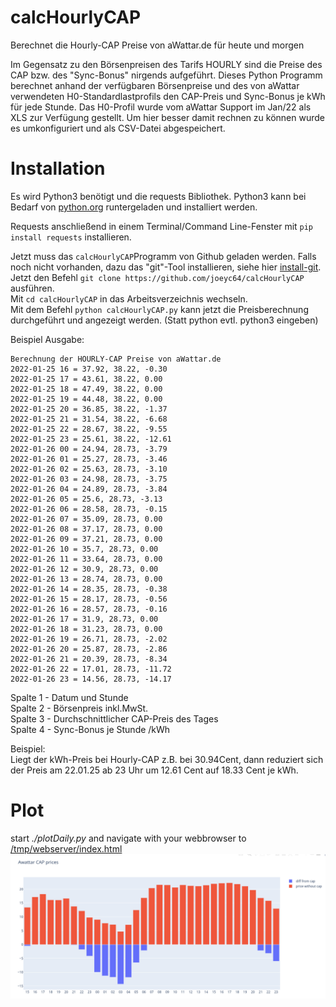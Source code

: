 # calcHourlyCAP
Berechnet die Hourly-CAP Preise von aWattar.de für heute und morgen

Im Gegensatz zu den Börsenpreisen des Tarifs HOURLY sind die Preise des CAP bzw. des "Sync-Bonus" nirgends aufgeführt. Dieses Python Programm berechnet anhand der verfügbaren Börsenpreise und des von aWattar verwendeten H0-Standardlastprofils den CAP-Preis und Sync-Bonus je kWh für jede Stunde.
Das H0-Profil wurde vom aWattar Support im Jan/22 als XLS zur Verfügung gestellt.
Um hier besser damit rechnen zu können wurde es umkonfiguriert und als CSV-Datei abgespeichert.

# Installation
Es wird Python3 benötigt und die requests Bibliothek.
Python3 kann bei Bedarf von [python.org](https://www.python.org/downloads/) runtergeladen und installiert werden.

Requests anschließend in einem Terminal/Command Line-Fenster mit `pip install requests` installieren.

Jetzt muss das `calcHourlyCAP`Programm von Github geladen werden. Falls noch nicht vorhanden, dazu das "git"-Tool installieren, siehe hier [install-git](https://github.com/git-guides/install-git).<br/>
Jetzt den Befehl `git clone https://github.com/joeyc64/calcHourlyCAP` ausführen.<br/>
Mit `cd calcHourlyCAP` in das Arbeitsverzeichnis wechseln.<br/>
Mit dem Befehl `python calcHourlyCAP.py` kann jetzt die Preisberechnung durchgeführt und angezeigt werden.
(Statt python evtl. python3 eingeben)

Beispiel Ausgabe:

```
Berechnung der HOURLY-CAP Preise von aWattar.de
2022-01-25 16 = 37.92, 38.22, -0.30
2022-01-25 17 = 43.61, 38.22, 0.00
2022-01-25 18 = 47.49, 38.22, 0.00
2022-01-25 19 = 44.48, 38.22, 0.00
2022-01-25 20 = 36.85, 38.22, -1.37
2022-01-25 21 = 31.54, 38.22, -6.68
2022-01-25 22 = 28.67, 38.22, -9.55
2022-01-25 23 = 25.61, 38.22, -12.61
2022-01-26 00 = 24.94, 28.73, -3.79
2022-01-26 01 = 25.27, 28.73, -3.46
2022-01-26 02 = 25.63, 28.73, -3.10
2022-01-26 03 = 24.98, 28.73, -3.75
2022-01-26 04 = 24.89, 28.73, -3.84
2022-01-26 05 = 25.6, 28.73, -3.13
2022-01-26 06 = 28.58, 28.73, -0.15
2022-01-26 07 = 35.09, 28.73, 0.00
2022-01-26 08 = 37.17, 28.73, 0.00
2022-01-26 09 = 37.21, 28.73, 0.00
2022-01-26 10 = 35.7, 28.73, 0.00
2022-01-26 11 = 33.64, 28.73, 0.00
2022-01-26 12 = 30.9, 28.73, 0.00
2022-01-26 13 = 28.74, 28.73, 0.00
2022-01-26 14 = 28.35, 28.73, -0.38
2022-01-26 15 = 28.17, 28.73, -0.56
2022-01-26 16 = 28.57, 28.73, -0.16
2022-01-26 17 = 31.9, 28.73, 0.00
2022-01-26 18 = 31.23, 28.73, 0.00
2022-01-26 19 = 26.71, 28.73, -2.02
2022-01-26 20 = 25.87, 28.73, -2.86
2022-01-26 21 = 20.39, 28.73, -8.34
2022-01-26 22 = 17.01, 28.73, -11.72
2022-01-26 23 = 14.56, 28.73, -14.17
```
Spalte 1 - Datum und Stunde<br/>
Spalte 2 - Börsenpreis inkl.MwSt.<br/>
Spalte 3 - Durchschnittlicher CAP-Preis des Tages<br/>
Spalte 4 - Sync-Bonus je Stunde /kWh<br/>

Beispiel:<br/>
Liegt der kWh-Preis bei Hourly-CAP z.B. bei 30.94Cent, dann reduziert sich der Preis am 22.01.25 ab 23 Uhr um 12.61 Cent auf 18.33 Cent je kWh.

Plot
====

start *./plotDaily.py* and navigate with your webbrowser to [/tmp/webserver/index.html](/tmp/webserver/index.html)
![picture](https://github.com/schenlap/calcHourlyCAP/blob/main/documentation/screenshot.png)





  
